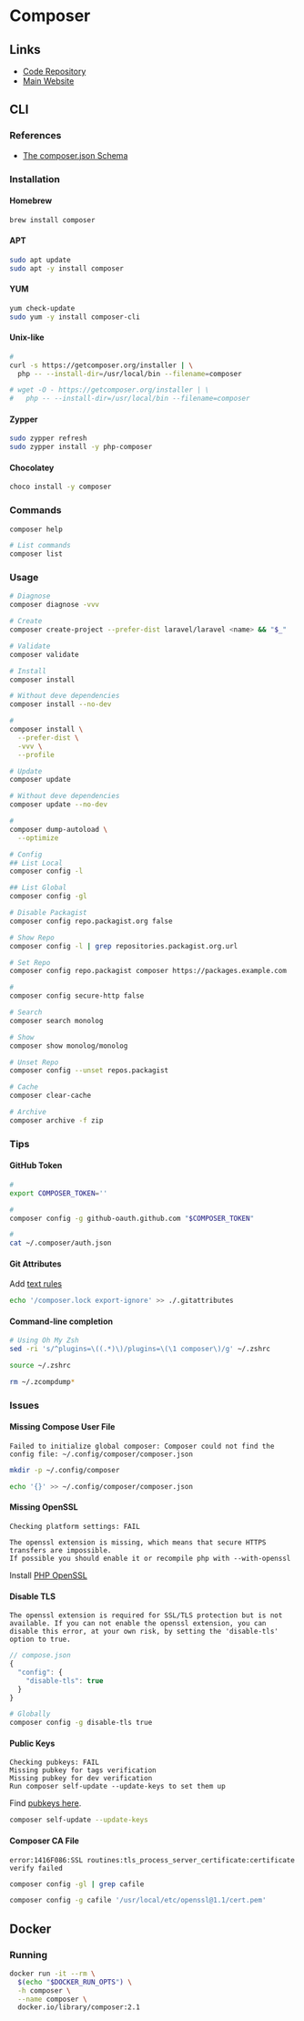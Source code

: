 # Composer

<!--
https://typo3.org/article/certificate-issue-with-composer/
-->

## Links

- [Code Repository](https://github.com/composer/composer)
- [Main Website](https://getcomposer.org/)

## CLI

### References

- [The composer.json Schema](https://getcomposer.org/doc/04-schema.md)

### Installation

#### Homebrew

```sh
brew install composer
```

#### APT

```sh
sudo apt update
sudo apt -y install composer
```

#### YUM

```sh
yum check-update
sudo yum -y install composer-cli
```

#### Unix-like

```sh
#
curl -s https://getcomposer.org/installer | \
  php -- --install-dir=/usr/local/bin --filename=composer

# wget -O - https://getcomposer.org/installer | \
#   php -- --install-dir=/usr/local/bin --filename=composer
```

#### Zypper

```sh
sudo zypper refresh
sudo zypper install -y php-composer
```

#### Chocolatey

```sh
choco install -y composer
```

### Commands

```sh
composer help

# List commands
composer list
```

<!-- ### Configuration

```sh
cat ~/.composer/config.json | jq .
``` -->

### Usage

```sh
# Diagnose
composer diagnose -vvv

# Create
composer create-project --prefer-dist laravel/laravel <name> && "$_"

# Validate
composer validate

# Install
composer install

# Without deve dependencies
composer install --no-dev

#
composer install \
  --prefer-dist \
  -vvv \
  --profile

# Update
composer update

# Without deve dependencies
composer update --no-dev

#
composer dump-autoload \
  --optimize

# Config
## List Local
composer config -l

## List Global
composer config -gl

# Disable Packagist
composer config repo.packagist.org false

# Show Repo
composer config -l | grep repositories.packagist.org.url

# Set Repo
composer config repo.packagist composer https://packages.example.com

#
composer config secure-http false

# Search
composer search monolog

# Show
composer show monolog/monolog

# Unset Repo
composer config --unset repos.packagist

# Cache
composer clear-cache

# Archive
composer archive -f zip
```

### Tips

#### GitHub Token

```sh
#
export COMPOSER_TOKEN=''

#
composer config -g github-oauth.github.com "$COMPOSER_TOKEN"

#
cat ~/.composer/auth.json
```

#### Git Attributes

Add [text rules](/gitattributes.md#text)

```sh
echo '/composer.lock export-ignore' >> ./.gitattributes
```

#### Command-line completion

```sh
# Using Oh My Zsh
sed -ri 's/^plugins=\((.*)\)/plugins=\(\1 composer\)/g' ~/.zshrc

source ~/.zshrc

rm ~/.zcompdump*
```

### Issues

#### Missing Compose User File

```log
Failed to initialize global composer: Composer could not find the config file: ~/.config/composer/composer.json
```

```sh
mkdir -p ~/.config/composer

echo '{}' >> ~/.config/composer/composer.json
```

#### Missing OpenSSL

```log
Checking platform settings: FAIL

The openssl extension is missing, which means that secure HTTPS transfers are impossible.
If possible you should enable it or recompile php with --with-openssl
```

Install [PHP OpenSSL](/php-openssl.md)

#### Disable TLS

```log
The openssl extension is required for SSL/TLS protection but is not available. If you can not enable the openssl extension, you can disable this error, at your own risk, by setting the 'disable-tls' option to true.
```

```js
// compose.json
{
  "config": {
    "disable-tls": true
  }
}
```

```sh
# Globally
composer config -g disable-tls true
```

#### Public Keys

```log
Checking pubkeys: FAIL
Missing pubkey for tags verification
Missing pubkey for dev verification
Run composer self-update --update-keys to set them up
```

Find [pubkeys here](https://composer.github.io/pubkeys.html).

```sh
composer self-update --update-keys
```

<!-- ####

```log
You must enable the openssl extension in your php.ini to load information from https://[hostname]
```

TODO -->

<!-- ####

```log
curl error 60 while downloading https://[hostname]/packages.json: SSL certificate problem: unable to get local issuer certificate
```

```sh
composer clear-cache

composer config -g repo.packagist false

composer config -g repo.packagist composer https://packages.example.com
```

```json
{
  "repositories": [
    {
      // ...
      "options": {
        "ssl": {
          "verify_peer": false,
          "allow_self_signed": true
        }
      }
    }
  ]
}
``` -->

<!-- ```sh
sudo curl -o /etc/ssl/certs/cacert.pem https://curl.haxx.se/ca/cacert.pem

sed -i 's/;\(curl\.cainfo =\)/\1 \/etc\/ssl\/certs\/cacert\.pem/g' "$(php -i | grep -oE /.+/php.ini)"

php -i | grep curl.cainfo

php -r 'print_r(openssl_get_cert_locations());'
``` -->

#### Composer CA File

```log
error:1416F086:SSL routines:tls_process_server_certificate:certificate verify failed
```

<!-- ```sh
sudo curl -o /etc/ssl/certs/cacert.pem https://curl.haxx.se/ca/cacert.pem

sed -i 's/;\(openssl\.cafile=\)/\1\/etc\/ssl\/certs\/cacert\.pem/g' "$(php -i | grep -oE /.+/php.ini)"

php -i | grep openssl.cafile
``` -->

```sh
composer config -gl | grep cafile

composer config -g cafile '/usr/local/etc/openssl@1.1/cert.pem'
```

<!-- ####

```log
error:14090086:SSL routines:ssl3_get_server_certificate:certificate verify failed
```

https://support.acquia.com/hc/en-us/articles/360005829133-Certificate-issue-when-running-composer-commands

```sh
php -r 'var_dump(openssl_get_cert_locations());'

composer config -g cafile '/usr/local/etc/openssl/cert.pem'

composer config secure-http false
``` -->

## Docker

### Running

```sh
docker run -it --rm \
  $(echo "$DOCKER_RUN_OPTS") \
  -h composer \
  --name composer \
  docker.io/library/composer:2.1
```

